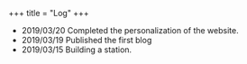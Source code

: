 +++
title = "Log"
+++

- 2019/03/20 Completed the personalization of the website.
- 2019/03/19 Published the first blog
- 2019/03/15 Building a station.